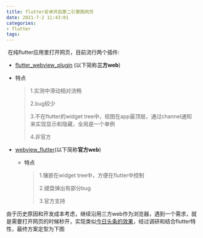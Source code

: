 ```yaml
---
title: flutter安卓开启第二引擎跑网页
date: 2021-7-2 11:43:01
categories: 
- flutter
tags:
---
```


​    在纯flutter应用里打开网页，目前流行两个插件:

-  [flutter_webview_plugin](https://pub.flutter-io.cn/packages/flutter_webview_plugin) (以下简称**三方web**)

  - 特点

    >1.实测中滑动相对流畅
    >
    >2.bug较少
    >
    >3.不在flutter的widget tree中，视图在app最顶层，通过channel通知来实现显示和隐藏，全局是一个单例
    >
    >4.非官方

- [webview_flutter](https://pub.flutter-io.cn/packages/webview_flutter)(以下简称**官方web**)

  - 特点

    > 1.镶嵌在widget tree中，方便在flutter中控制
    >
    > 2.键盘弹出有部分bug
    >
    > 3.官方支持

由于历史原因和开发成本考虑，继续沿用三方web作为浏览器，遇到一个需求，就是需要打开网页的时候秒开，实现类似[今日头条的效果](https://blog.csdn.net/zhenghhgz/article/details/112302985)，经过调研和结合flutter特性，最终方案定型为下图

